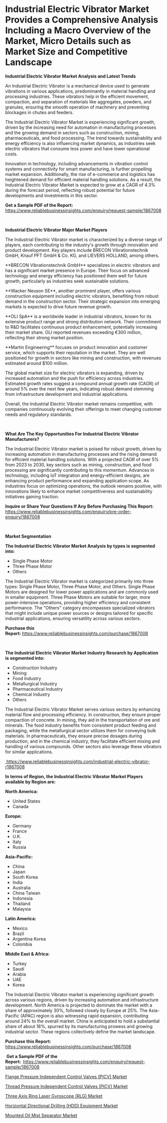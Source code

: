 <p><h1>Industrial Electric Vibrator Market Provides a Comprehensive Analysis Including a Macro Overview of the Market, Micro Details such as Market Size and Competitive Landscape</h1></p><p><strong>Industrial Electric Vibrator Market Analysis and Latest Trends</strong></p>
<p><p>An Industrial Electric Vibrator is a mechanical device used to generate vibrations in various applications, predominantly in material handling and processing industries. These vibrators help in the efficient movement, compaction, and separation of materials like aggregates, powders, and granules, ensuring the smooth operation of machinery and preventing blockages in chutes and feeders.</p><p>The Industrial Electric Vibrator Market is experiencing significant growth, driven by the increasing need for automation in manufacturing processes and the growing demand in sectors such as construction, mining, pharmaceuticals, and food processing. The trend towards sustainability and energy efficiency is also influencing market dynamics, as industries seek electric vibrators that consume less power and have lower operational costs. </p><p>Innovation in technology, including advancements in vibration control systems and connectivity for smart manufacturing, is further propelling market expansion. Additionally, the rise of e-commerce and logistics has heightened demand for efficient material handling solutions. As a result, the Industrial Electric Vibrator Market is expected to grow at a CAGR of 4.3% during the forecast period, reflecting robust potential for future developments and investments in this sector.</p></p>
<p><strong>Get a Sample PDF of the Report:&nbsp;</strong> <a href="https://www.reliablebusinessinsights.com/enquiry/request-sample/1867008?utm_campaign=1119&utm_medium=2&utm_source=Github&utm_content=ia&utm_term=28022025&utm_id=industrial-electric-vibrator">https://www.reliablebusinessinsights.com/enquiry/request-sample/1867008</a></p>
<p>&nbsp;</p>
<p><strong>Industrial Electric Vibrator Major Market Players</strong></p>
<p><p>The Industrial Electric Vibrator market is characterized by a diverse range of players, each contributing to the industry's growth through innovation and product development. Key players include BRECON Vibrationstechnik GmbH, Knauf PFT GmbH & Co. KG, and LIEVERS HOLLAND, among others.</p><p>**BRECON Vibrationstechnik GmbH** specializes in electric vibrators and has a significant market presence in Europe. Their focus on advanced technology and energy efficiency has positioned them well for future growth, particularly as industries seek sustainable solutions. </p><p>**Wacker Neuson SE**, another prominent player, offers various construction equipment including electric vibrators, benefiting from robust demand in the construction sector. Their strategic expansion into emerging markets is expected to drive future revenue growth.</p><p>**OLI SpA** is a worldwide leader in industrial vibrators, known for its extensive product range and strong distribution network. Their commitment to R&D facilitates continuous product enhancement, potentially increasing their market share. OLI reported revenues exceeding €300 million, reflecting their strong market position.</p><p>**Martin Engineering** focuses on product innovation and customer service, which supports their reputation in the market. They are well positioned for growth in sectors like mining and construction, with revenues estimated around $100 million.</p><p>The global market size for electric vibrators is expanding, driven by increased automation and the push for efficiency across industries. Estimated growth rates suggest a compound annual growth rate (CAGR) of around 5% over the next few years, indicating robust demand stemming from infrastructure development and industrial applications.</p><p>Overall, the Industrial Electric Vibrator market remains competitive, with companies continuously evolving their offerings to meet changing customer needs and regulatory standards.</p></p>
<p>&nbsp;</p>
<p><strong>What Are The Key Opportunities For Industrial Electric Vibrator Manufacturers?</strong></p>
<p><p>The Industrial Electric Vibrator market is poised for robust growth, driven by increasing automation in manufacturing processes and the rising demand for efficient material handling solutions. With a projected CAGR of over 5% from 2023 to 2030, key sectors such as mining, construction, and food processing are significantly contributing to this momentum. Advances in technology, including IoT integration and energy-efficient designs, are enhancing product performance and expanding application scope. As industries focus on optimizing operations, the outlook remains positive, with innovations likely to enhance market competitiveness and sustainability initiatives gaining traction.</p></p>
<p><strong>Inquire or Share Your Questions If Any Before Purchasing This Report:</strong> <a href="https://www.reliablebusinessinsights.com/enquiry/pre-order-enquiry/1867008?utm_campaign=1119&utm_medium=2&utm_source=Github&utm_content=ia&utm_term=28022025&utm_id=industrial-electric-vibrator">https://www.reliablebusinessinsights.com/enquiry/pre-order-enquiry/1867008</a></p>
<p>&nbsp;</p>
<p><strong>Market Segmentation</strong></p>
<p><strong>The Industrial Electric Vibrator Market Analysis by types is segmented into:</strong></p>
<p><ul><li>Single Phase Motor</li><li>Three Phase Motor</li><li>Others</li></ul></p>
<p><p>The Industrial Electric Vibrator market is categorized primarily into three types: Single Phase Motor, Three Phase Motor, and Others. Single Phase Motors are designed for lower power applications and are commonly used in smaller equipment. Three Phase Motors are suitable for larger, more power-intensive operations, providing higher efficiency and consistent performance. The "Others" category encompasses specialized vibrators that might include unique power sources or designs tailored for specific industrial applications, ensuring versatility across various sectors.</p></p>
<p><strong>Purchase this Report:&nbsp;</strong><a href="https://www.reliablebusinessinsights.com/purchase/1867008?utm_campaign=1119&utm_medium=2&utm_source=Github&utm_content=ia&utm_term=28022025&utm_id=industrial-electric-vibrator">https://www.reliablebusinessinsights.com/purchase/1867008</a></p>
<p>&nbsp;</p>
<p><strong>The Industrial Electric Vibrator Market Industry Research by Application is segmented into:</strong></p>
<p><ul><li>Construction Industry</li><li>Mining</li><li>Food Industry</li><li>Metallurgical Industry</li><li>Pharmaceutical Industry</li><li>Chemical Industry</li><li>Others</li></ul></p>
<p><p>The Industrial Electric Vibrator Market serves various sectors by enhancing material flow and processing efficiency. In construction, they ensure proper compaction of concrete. In mining, they aid in the transportation of ore and minerals. The food industry benefits from consistent product feeding and packaging, while the metallurgical sector utilizes them for conveying bulk materials. In pharmaceuticals, they ensure precise dosages during production, and in the chemical industry, they facilitate efficient mixing and handling of various compounds. Other sectors also leverage these vibrators for similar applications.</p></p>
<p><a href="https://www.reliablebusinessinsights.com/industrial-electric-vibrator-r1867008?utm_campaign=1119&utm_medium=2&utm_source=Github&utm_content=ia&utm_term=28022025&utm_id=industrial-electric-vibrator">&nbsp;https://www.reliablebusinessinsights.com/industrial-electric-vibrator-r1867008</a></p>
<p><strong>In terms of Region, the Industrial Electric Vibrator Market Players available by Region are:</strong></p>
<p>
    <p> <strong> North America: </strong>
        <ul>
            <li>United States</li>
            <li>Canada</li>
        </ul>
        </p> 
    <p> <strong> Europe: </strong>
        <ul>
            <li>Germany</li>
            <li>France</li>
            <li>U.K.</li>
            <li>Italy</li>
            <li>Russia</li>
        </ul>
        </p> 
    <p> <strong> Asia-Pacific: </strong>
        <ul>
            <li>China</li>
            <li>Japan</li>
            <li>South Korea</li>
            <li>India</li>
            <li>Australia</li>
            <li>China Taiwan</li>
            <li>Indonesia</li>
            <li>Thailand</li>
            <li>Malaysia</li>
        </ul>
        </p> 
    <p> <strong> Latin America: </strong>
        <ul>
            <li>Mexico</li>
            <li>Brazil</li>
            <li>Argentina Korea</li>
            <li>Colombia</li>
        </ul>
        </p> 
    <p> <strong> Middle East & Africa: </strong>
        <ul>
            <li>Turkey</li>
            <li>Saudi</li>
            <li>Arabia</li>
            <li>UAE</li>
            <li>Korea</li>
        </ul>
    </p>
    </p>
<p><p>The Industrial Electric Vibrator market is experiencing significant growth across various regions, driven by increasing automation and infrastructure development. North America is projected to dominate the market with a share of approximately 30%, followed closely by Europe at 25%. The Asia-Pacific (APAC) region is also witnessing rapid expansion, contributing around 24% to the overall market. China is anticipated to hold a substantial share of about 18%, spurred by its manufacturing prowess and growing industrial sector. These regions collectively define the market landscape.</p></p>
<p><strong>Purchase this Report: </strong><a href="https://www.reliablebusinessinsights.com/purchase/1867008?utm_campaign=1119&utm_medium=2&utm_source=Github&utm_content=ia&utm_term=28022025&utm_id=industrial-electric-vibrator">https://www.reliablebusinessinsights.com/purchase/1867008</a></p>
<p>&nbsp;<strong>Get a Sample PDF of the Report:&nbsp;&nbsp;</strong><a href="https://www.reliablebusinessinsights.com/enquiry/request-sample/1867008?utm_campaign=1119&utm_medium=2&utm_source=Github&utm_content=ia&utm_term=28022025&utm_id=industrial-electric-vibrator">https://www.reliablebusinessinsights.com/enquiry/request-sample/1867008</a></p>
<p><strong></strong></p>
<p><p><a href="https://github.com/styeslobann2/Market-Research-Report-List-1/blob/main/flange-pressure-independent-control-valves-picv-market.md?utm_campaign=1119&utm_medium=2&utm_source=Github&utm_content=ia&utm_term=28022025&utm_id=industrial-electric-vibrator">Flange Pressure Independent Control Valves (PICV) Market</a></p><p><a href="https://github.com/lanuskarnajc/Market-Research-Report-List-1/blob/main/thread-pressure-independent-control-valves-picv-market.md?utm_campaign=1119&utm_medium=2&utm_source=Github&utm_content=ia&utm_term=28022025&utm_id=industrial-electric-vibrator">Thread Pressure Independent Control Valves (PICV) Market</a></p><p><a href="https://github.com/haajipauget/Market-Research-Report-List-1/blob/main/three-axis-ring-laser-gyroscope-rlg-market.md?utm_campaign=1119&utm_medium=2&utm_source=Github&utm_content=ia&utm_term=28022025&utm_id=industrial-electric-vibrator">Three Axis Ring Laser Gyroscope (RLG) Market</a></p><p><a href="https://github.com/popoialraih3/Market-Research-Report-List-1/blob/main/horizontal-directional-drilling-hdd-equipment-market.md?utm_campaign=1119&utm_medium=2&utm_source=Github&utm_content=ia&utm_term=28022025&utm_id=industrial-electric-vibrator">Horizontal Directional Drilling (HDD) Equipment Market</a></p><p><a href="https://github.com/sanokdagada01/Market-Research-Report-List-1/blob/main/mounted-oil-mist-separator-market.md?utm_campaign=1119&utm_medium=2&utm_source=Github&utm_content=ia&utm_term=28022025&utm_id=industrial-electric-vibrator">Mounted Oil Mist Separator Market</a></p></p>